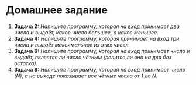 # Домашнее задание 
1. **Задача 2:** *Напишите программу, которая на вход принимает два числа и выдаёт, какое число большее, а какое меньшее.*
2. **Задача 4:** *Напишите программу, которая принимает на вход три числа и выдаёт максимальное из этих чисел.*
3. **Задача 6:** *Напишите программу, которая на вход принимает число и выдаёт, является ли число чётным (делится ли оно на два без остатка).*
4. **Задача 8:** *Напишите программу, которая на вход принимает число (N), а на выходе показывает все чётные числа от 1 до N.*